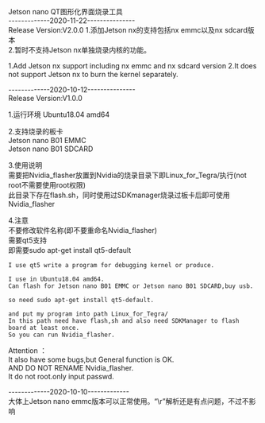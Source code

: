Jetson nano QT图形化界面烧录工具    
-------------2020-11-22---------------    
Release Version:V2.0.0
1.添加Jetson nx的支持包括nx emmc以及nx sdcard版本    
2.暂时不支持Jetson nx单独烧录内核的功能。

1.Add Jetson nx support including nx emmc and nx sdcard version
2.It does not support Jetson nx to burn the kernel separately.

-------------2020-10-12---------------    
Release Version:V1.0.0    
    
1.运行环境 Ubuntu18.04 amd64    
    
2.支持烧录的板卡     
Jetson nano B01 EMMC    
Jetson nano B01 SDCARD    
    
3.使用说明    
需要把Nvidia_flasher放置到Nvidia的烧录目录下即Linux_for_Tegra/执行(not root不需要使用root权限)    
此目录下存在flash.sh，同时使用过SDKmanager烧录过板卡后即可使用Nvidia_flasher    
    
4.注意    
不要修改软件名称(即不要重命名Nvidia_flasher)    
需要qt5支持    
即需要sudo apt-get install qt5-default    

    I use qt5 write a program for debugging kernel or produce.     
    
    I use in Ubuntu18.04 amd64.    
    Can flash for Jetson nano B01 EMMC or Jetson nano B01 SDCARD,buy usb.    

    so need sudo apt-get install qt5-default.    

    and put my program into path Linux_for_Tegra/    
    In this path need have flash,sh and also need SDKManager to flash board at least once.    
    So you can run Nvidia_flasher.    

   Attention ：    
   It also have some bugs,but General function is OK.    
   AND DO NOT RENAME Nvidia_flasher.    
  It do not root.only input passwd.     


-------------2020-10-10-------------    
大体上Jetson nano emmc版本可以正常使用。“\r”解析还是有点问题，不过不影响    

